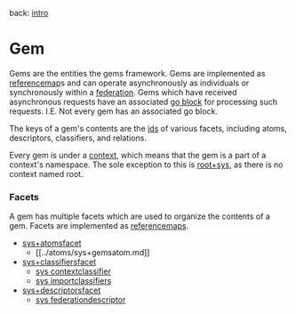back: [intro](../intro.md#Basics)

# Gem

Gems are the entities the gems framework. Gems are implemented as [referencemap](referencemap.md)s and can operate asynchronously as individuals or synchronously within a [federation](federation.md). Gems which have received asynchronous requests have an associated [go block](goblocks.md) for processing such requests. I.E. Not every gem has an associated go block.

The keys of a gem's contents are the [ids](id.md) of various facets,  including atoms, descriptors, classifiers, and relations.

Every gem is under a [context](context.md), which means that the gem is a part of a context's namespace. The sole exception to this is [root+sys](gems/root+sys.md), as there is no context named root.

### Facets

A gem has multiple facets which are used to organize the contents of a gem. Facets are implemented as [referencemaps](referencemap.md).

- [sys+atomsfacet](../facets/sys+atomsfacet.md)
  - [[../atoms/sys+gemsatom.md]]
- [sys+classifiersfacet](../facets/sys+classifiersfacet.md)
  - [sys contextclassifier](../facets/sys+classifiersfacet.md#sys%20contextclassifier)
  - [sys importclassifiers](../facets/sys+classifiersfacet.md#sys%20importclassifiers)
- [sys+descriptorsfacet](../facets/sys+descriptorsfacet.md)
  - [sys federationdescriptor](../facets/sys+descriptorsfacet.md#sys%20federationdescriptor)